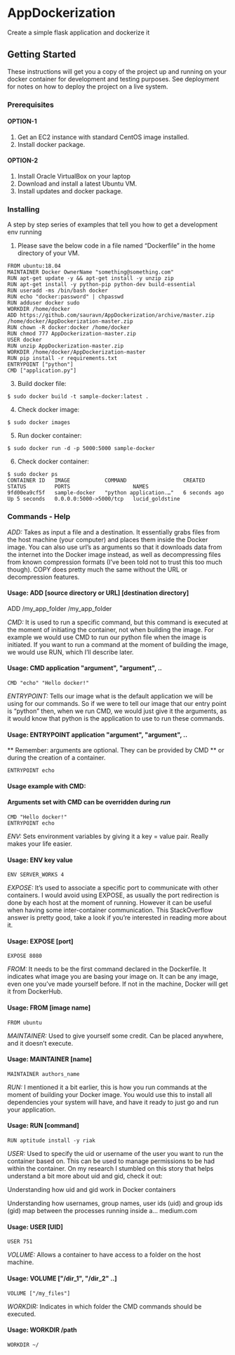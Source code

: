 # AppDockerization

Create a simple flask application and dockerize it

## Getting Started

These instructions will get you a copy of the project up and running on your docker container for development and testing purposes. See deployment for notes on how to deploy the project on a live system.

### Prerequisites

#### OPTION-1
1. Get an EC2 instance with standard CentOS image installed.
2. Install docker package.

#### OPTION-2
1. Install Oracle VirtualBox on your laptop
2. Download and install a latest Ubuntu VM. 
3. Install updates and docker package.

### Installing

A step by step series of examples that tell you how to get a development env running

1.	Please save the below code in a file named “Dockerfile” in the home directory of your VM.
```
FROM ubuntu:18.04
MAINTAINER Docker OwnerName "something@something.com"
RUN apt-get update -y && apt-get install -y unzip zip
RUN apt-get install -y python-pip python-dev build-essential
RUN useradd -ms /bin/bash docker
RUN echo "docker:password" | chpasswd
RUN adduser docker sudo
WORKDIR /home/docker
ADD https://github.com/sauravn/AppDockerization/archive/master.zip /home/docker/AppDockerization-master.zip
RUN chown -R docker:docker /home/docker
RUN chmod 777 AppDockerization-master.zip
USER docker
RUN unzip AppDockerization-master.zip
WORKDIR /home/docker/AppDockerization-master
RUN pip install -r requirements.txt
ENTRYPOINT ["python"]
CMD ["application.py"]
```

3.	Build docker file: 
```
$ sudo docker build -t sample-docker:latest .
```

4.	Check docker image: 
```
$ sudo docker images
```

5.	Run docker container: 
```
$ sudo docker run -d -p 5000:5000 sample-docker
```

6.	Check docker container: 
```
$ sudo docker ps
CONTAINER ID   IMAGE           COMMAND                  CREATED         STATUS         PORTS                    NAMES
9fd00ea9cf5f   sample-docker   "python application.…"   6 seconds ago   Up 5 seconds   0.0.0.0:5000->5000/tcp   lucid_goldstine
```


### Commands - Help
*ADD:*
  Takes as input a file and a destination. It essentially grabs files from the host machine (your computer) and places them inside the Docker image. You can also use url’s as arguments so that it downloads data from the internet into the Docker image instead, as well as decompressing files from known compression formats (I’ve been told not to trust this too much though). COPY does pretty much the same without the URL or decompression features.

 #### Usage: ADD [source directory or URL] [destination directory]
  ADD /my_app_folder /my_app_folder

*CMD:* 
It is used to run a specific command, but this command is executed at the moment of initiating the container, not when building the image. For example we would use CMD to run our python file when the image is initiated. If you want to run a command at the moment of building the image, we would use RUN, which I’ll describe later.

#### Usage: CMD application "argument", "argument", ..
```
CMD "echo" "Hello docker!"
```

*ENTRYPOINT:* 
Tells our image what is the default application we will be using for our commands. So if we were to tell our image that our entry point is “python” then, when we run CMD, we would just give it the arguments, as it would know that python is the application to use to run these commands.

#### Usage: ENTRYPOINT application "argument", "argument", ..

** Remember: arguments are optional. They can be provided by CMD
** or during the creation of a container. 
```
ENTRYPOINT echo
```

#### Usage example with CMD:
#### Arguments set with CMD can be overridden during *run*
```
CMD "Hello docker!"
ENTRYPOINT echo
```

*ENV:*
Sets environment variables by giving it a key = value pair. Really makes your life easier.

#### Usage: ENV key value
```
ENV SERVER_WORKS 4
```

*EXPOSE:*
It’s used to associate a specific port to communicate with other containers. I would avoid using EXPOSE, as usually the port redirection is done by each host at the moment of running. However it can be useful when having some inter-container communication. This StackOverflow answer is pretty good, take a look if you’re interested in reading more about it.

#### Usage: EXPOSE [port]
```
EXPOSE 8080
```

*FROM:* 
It needs to be the first command declared in the Dockerfile. It indicates what image you are basing your image on. It can be any image, even one you’ve made yourself before. If not in the machine, Docker will get it from DockerHub.

#### Usage: FROM [image name]
```
FROM ubuntu
```

*MAINTAINER:* 
Used to give yourself some credit. Can be placed anywhere, and it doesn’t execute.

#### Usage: MAINTAINER [name]
```
MAINTAINER authors_name
```

*RUN:* 
I mentioned it a bit earlier, this is how you run commands at the moment of building your Docker image. You would use this to install all dependencies your system will have, and have it ready to just go and run your application.

#### Usage: RUN [command]
```
RUN aptitude install -y riak
```

*USER:* 
Used to specify the uid or username of the user you want to run the container based on. This can be used to manage permissions to be had within the container. On my research I stumbled on this story that helps understand a bit more about uid and gid, check it out:

Understanding how uid and gid work in Docker containers

Understanding how usernames, group names, user ids (uid) and group ids (gid) map between the processes running inside a…
medium.com	
#### Usage: USER [UID]
```
USER 751
```

*VOLUME:* 
Allows a container to have access to a folder on the host machine.

#### Usage: VOLUME ["/dir_1", "/dir_2" ..]
```
VOLUME ["/my_files"]
```

*WORKDIR:* 
Indicates in which folder the CMD commands should be executed.

#### Usage: WORKDIR /path
```
WORKDIR ~/
```

